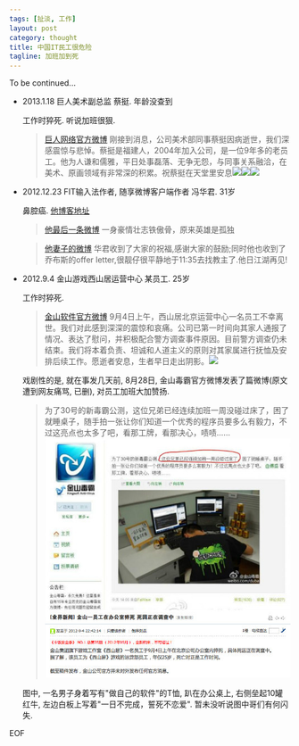 ```yaml
---
tags: [扯淡, 工作]
layout: post
category: thought
title: 中国IT民工很危险
tagline: 加班加到死
---
```


 To be continued...

 - 2013.1.18 巨人美术副总监 蔡挺. 年龄没查到

   工作时猝死. 听说加班很狠. 

    > [巨人网络官方微博](http://e.weibo.com/1647496602/zf1h4yTmj)
    > 刚接到消息，公司美术部同事蔡挺因病逝世，我们深感震惊与悲悼。蔡挺是福建人，2004年加入公司，是一位9年多的老员工。他为人谦和儒雅，平日处事磊落、无争无怨，与同事关系融洽，在美术、原画领域有非常深的积累。祝蔡挺在天堂里安息![][candle]![][candle]![][candle]


 - 2012.12.23 FIT输入法作者, 随享微博客户端作者 冯华君. 31岁

    鼻腔癌. [他博客地址](http://huajun.w18.net/)

    > [他最后一条微博](http://weibo.com/1686483721/z2R7P00sW)
    > 一身豪情壮志铁傲骨，原来英雄是孤独

    > [他妻子的微博](http://weibo.com/1942137863/zb4GfaKkt)
    > 华君收到了大家的祝福,感谢大家的鼓励;同时他也收到了乔布斯的offer letter,很靓仔很平静地于11:35去找教主了.他日江湖再见!

 - 2012.9.4 金山游戏西山居运营中心 某员工. 25岁

    工作时猝死.

    > [金山软件官方微博](http://weibo.com/1298306070/yAlqr9qNJ) 
    > 9月4日上午，西山居北京运营中心一名员工不幸离世。我们对此感到深深的震惊和哀痛。公司已第一时间向其家人通报了情况、表达了慰问，并积极配合警方调查事件原因。目前警方调查仍未结束。我们将本着负责、坦诚和人道主义的原则对其家属进行抚恤及安排后续工作。愿逝者安息，生者早日走出阴影。![][candle]

    戏剧性的是, 就在事发几天前, 8月28日, 金山毒霸官方微博发表了篇微博(原文遭到网友痛骂, 已删), 对员工加班大加赞扬.

    > 为了30号的新毒霸公测，这位兄弟已经连续加班一周没碰过床了，困了就睡桌子，随手拍一张让你们知道一个优秀的程序员要多么有毅力，不过这亮点也太多了吧，看那工牌，看那决心，啧啧……![](/images/2013_01_18/jin_shan.jpg)

    图中, 一名男子身着写有"做自己的软件"的T恤, 趴在办公桌上, 右侧垒起10罐红牛, 左边白板上写着"一日不完成，誓死不恋爱". 暂未没听说图中哥们有何闪失. 

EOF

[candle]: /images/2013_01_18/candle.gif